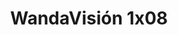 ---
layout: episodios
title: "WandaVisión 1x08"
url_serie_padre: 'wandavision/temporada-1'
category: 'series'
capitulo: 'yes'
anio: '2021'
prev: 'capitulo-7'
proximo: 'capitulo-9'
sandbox: allow-same-origin allow-forms
idioma: 'Latino/Subtitulado'
calidad: 'Full HD'
reproductores_fembed: ["https://streamsb.net/embed-jon4zknthtpi.html","Latino","https://pelisplushd.me/v/j-r5wcd2mkrxxpm","Latino","https://femax20.com/v/r8126se8d7-m8lp","Latino","https://femax20.com/v/ky-j5i35wjjq873","Latino","https://uqload.com/embed-anyicphfssrb.html","Latino","https://www.fembed.com/v/pyx4dum8k5pljd5","Latino","https://embed.mystream.to/8h6vwbrjt8j3","Latino","https://www.fembed.com/v/pg83jbm8k0w6wwg","Latino","https://www.fembed.com/v/m-8x5c56x871l6w","Subtitulado","https://mstream.tech/botebaqdog0s","Subtitulado","https://www.fembed.com/v/ky-j1u35wz0m05k","Subtitulado","https://fembed.live/v/dkyl1tx7lwnm6w8?hls4=yes","Subtitulado","https://femax20.com/v/m8qpxs56xp38lmq","Subtitulado"]
reproductor: 'fembed'
clasificacion: '+10'
tags:
- Ciencia-Ficcion
---